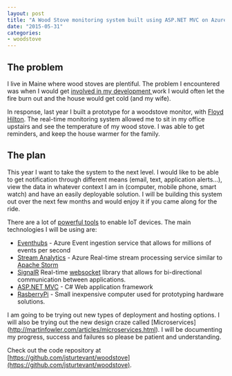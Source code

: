 ```yaml
---
layout: post
title: "A Wood Stove monitoring system built using ASP.NET MVC on Azure with Eventhubs, Stream Analytics and SignalR"
date: "2015-05-31"
categories:
- woodstove
---
```


## The problem
I live in Maine where wood stoves are plentiful.  The problem I encountered was when I would get [involved in my development ](http://www.jamessturtevant.com/posts/Music-and-The-Flow/) work I would often let the fire burn out and the house would get cold (and my wife).  

In response, last year I built a prototype for a woodstove monitor, with [Floyd Hilton](http://floydhilton.com/).  The real-time monitoring system allowed me to sit in my office upstairs and see the temperature of my wood stove.  I was able to get reminders, and keep the house warmer for the family.  

## The plan
This year I want to take the system to the next level.  I would like to be able to get notification through different means (email, text, application alerts…), view the data in whatever context I am in (computer, mobile phone, smart watch) and have an easily deployable solution.
I will be building this system out over the next few months and would enjoy it if you came along for the ride.

There are a lot of [powerful tools](http://www.jamessturtevant.com/posts/Abstractions-and-IoT/) to enable IoT devices.  The main technologies I will be using are:
- [Eventhubs](http://azure.microsoft.com/en-us/services/event-hubs/) - Azure Event ingestion service that allows for millions of events per second
- [Stream Analytics](http://azure.microsoft.com/en-us/services/stream-analytics/) - Azure Real-time stream processing service similar to [Apache Storm](http://storm.apache.org/)
- [SignalR](http://signalr.net/) Real-time [websocket](https://developer.mozilla.org/en-US/docs/WebSockets) library that allows for bi-directional communication between applications.
- [ASP.NET MVC](http://www.asp.net/mvc) - C# Web application framework
- [RasberryPi](https://www.raspberrypi.org/) - Small inexpensive computer used for prototyping hardware solutions.

I am going to be trying out new types of deployment and hosting options.  I will also be trying out the new design craze called [Microservices]
(http://martinfowler.com/articles/microservices.html). I will be documenting my progress, success and failures so please be patient and understanding.

Check out the code repository at [https://github.com/jsturtevant/woodstove](https://github.com/jsturtevant/woodstove).

